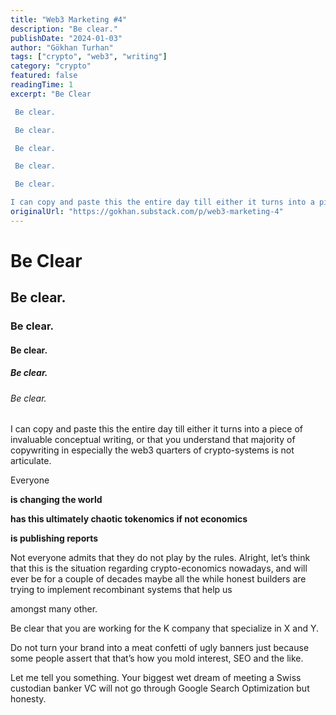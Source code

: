 ```yaml
---
title: "Web3 Marketing #4"
description: "Be clear."
publishDate: "2024-01-03"
author: "Gökhan Turhan"
tags: ["crypto", "web3", "writing"]
category: "crypto"
featured: false
readingTime: 1
excerpt: "Be Clear

 Be clear.

 Be clear.

 Be clear.

 Be clear.

 Be clear.

I can copy and paste this the entire day till either it turns into a piece of invaluable conceptual writing, or that you..."
originalUrl: "https://gokhan.substack.com/p/web3-marketing-4"
---
```


# Be Clear

## Be clear.

### Be clear.

#### Be clear.

##### Be clear.

###### Be clear.

I can copy and paste this the entire day till either it turns into a piece of invaluable conceptual writing, or that you understand that majority of copywriting in especially the web3 quarters of crypto-systems is not articulate.

Everyone

**is changing the world**

**has this ultimately chaotic tokenomics if not economics**

**is publishing reports**

Not everyone admits that they do not play by the rules. Alright, let’s think that this is the situation regarding crypto-economics nowadays, and will ever be for a couple of decades maybe all the while honest builders are trying to implement recombinant systems that help us

amongst many other.

Be clear that you are working for the K company that specialize in X and Y.

Do not turn your brand into a meat confetti of ugly banners just because some people assert that that’s how you mold interest, SEO and the like.

Let me tell you something. Your biggest wet dream of meeting a Swiss custodian banker VC will not go through Google Search Optimization but honesty.